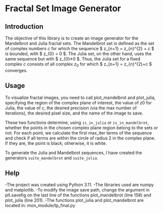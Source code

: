 Fractal Set Image Generator
===================

Introduction
------------

The objective of this library is to create an image generator for the Mandelbrot and Julia fractal sets. The Mandelbrot set is defined as the set of complex numbers $c$ for which the sequence $ z_{n+1} = z_{n}^{2} + c $ is bounded, with $ z_{0} = 0 $. The Julia set, on the other hand, uses the same sequence but with $ z_{0}≠0 $. Thus, the Julia set for a fixed complex $c$ consists of all complex $z_{0}$ for which $ z_{n+1} = z_{n}^{2}+c $ converges.

Usage
------------

To visualize fractal images, you need to call plot_mandelbrot and plot_julia, specifying the region of the complex plane of interest, the value of $z0$ for Julia, the value of $c$, the desired precision (via the max number of iterations), the desired pixel size, and the name of the image to save.

These two functions determine, using `is_in_julia` or `is_in_mandelbrot`, whether the points in the chosen complex plane region belong to the sets or not. For each point, we calculate the first max_iter terms of the sequence and check if all terms are within the circle of radius 2 in the complex plane. If they are, the point is black; otherwise, it is white.

To generate the Julia and Mandelbrot sequences, I have created the generators `suite_mandelbrot` and `suite_julia`.

Help
------------

-The project was created using Python 3.11.
-The libraries used are numpy and matplotlib.
-To modify the image save path, change the argument in plt.savefig on the last line of the functions plot_mandelbrot (line 158) and plot_julia (line 201).
-The functions plot_julia and plot_mandelbrot are located in: mon_module/tp_final.py

